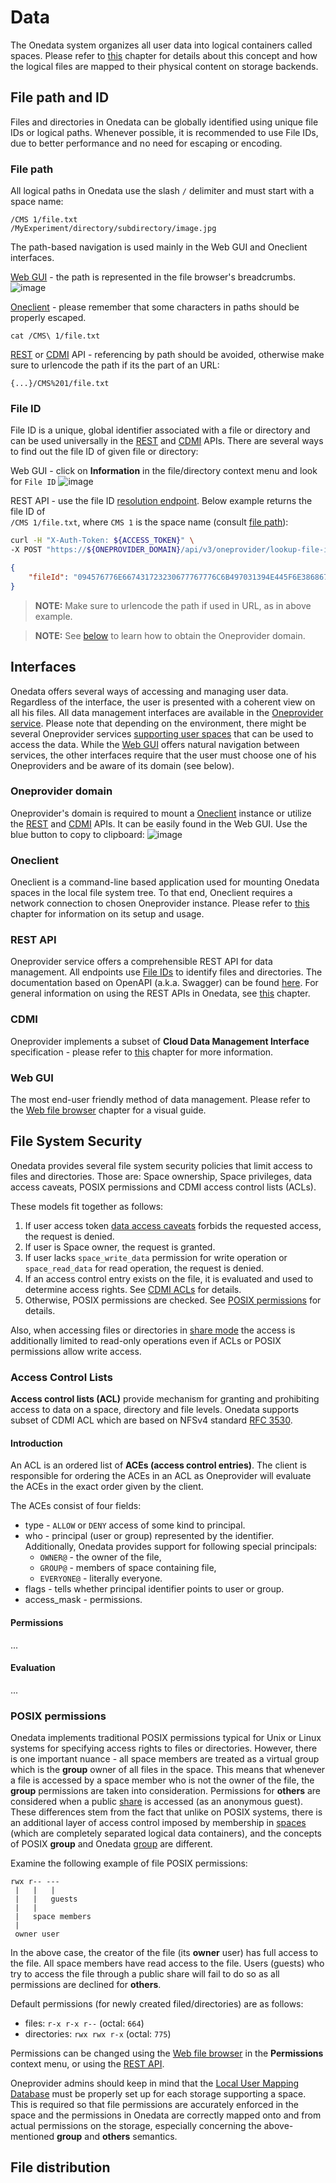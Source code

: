# Data
<!-- This file is referenced at least one time as "data.md" -->

The Onedata system organizes all user data into logical containers called spaces. 
Please refer to [this](spaces.md) chapter for details about this concept and how 
the logical files are mapped to their physical content on storage backends.
 
 
## File path and ID
<!-- This header is referenced at least one time as "#file-path-and-id" -->

Files and directories in Onedata can be globally identified using unique file 
IDs or logical paths. Whenever possible, it is recommended to use File IDs, 
due to better performance and no need for escaping or encoding.

### File path
<!-- This header is referenced at least one time as "#file-paths" -->

All logical paths in Onedata use the slash `/` delimiter and must start with a
space name:
```
/CMS 1/file.txt
/MyExperiment/directory/subdirectory/image.jpg
```

The path-based navigation is used mainly in the Web GUI and Oneclient interfaces.

[Web GUI](#web-gui) - the path is represented in the file browser's breadcrumbs.  
![image](../../images/user-guide/data/file-gui.png)

[Oneclient](#oneclient) - please remember that some characters in paths should be properly escaped.
```
cat /CMS\ 1/file.txt
```        

[REST](#rest-api) or [CDMI](#cdmi) API - referencing by path should be avoided, 
otherwise make sure to urlencode the path if its the part of an URL:
```
{...}/CMS%201/file.txt
```        

### File ID
<!-- This header is referenced at least one time as "#file-id" -->

File ID is a unique, global identifier associated with a file or directory and
can be used universally in the [REST](#rest-api) and [CDMI](#cdmi) APIs.
There are several ways to find out the file ID of given file or directory:

Web GUI - click on **Information** in the file/directory context menu and look 
for `File ID`
![image](../../images/user-guide/data/file-information-gui.png)

REST API - use the file ID 
[resolution endpoint](https://onedata.org/#/home/api/stable/oneprovider?anchor=operation/lookup_file_id). 
Below example returns the file ID of <br />`/CMS 1/file.txt`, where `CMS 1` is the space name 
(consult [file path](#file-path)):
```bash
curl -H "X-Auth-Token: ${ACCESS_TOKEN}" \
-X POST "https://${ONEPROVIDER_DOMAIN}/api/v3/oneprovider/lookup-file-id/CMS%201/file.txt"
```
```json 
{
    "fileId": "094576776E667431723230677767776C6B497031394E445F6E3868677873..."
}
```
>**NOTE:** Make sure to urlencode the path if used in URL, as in above example.

>**NOTE:** See [below](#oneprovider-domain) to learn how to obtain the Oneprovider domain.


## Interfaces
Onedata offers several ways of accessing and managing user data. Regardless of 
the interface, the user is presented with a coherent view on all his files. All
data management interfaces are available in the [Oneprovider service](../intro.md#architecture).
Please note that depending on the environment, there might be several 
Oneprovider services [supporting user spaces](spaces.md#space-support) that can
be used to access the data. While the [Web GUI](#web-gui) offers natural navigation
between services, the other interfaces require that the user must choose one of 
his Oneproviders and be aware of its domain (see below).

### Oneprovider domain
Oneprovider's domain is required to mount a [Oneclient](#oneclient) instance or
utilize the [REST](#rest-api) and [CDMI](#cdmi) APIs. It can be easily found in the Web GUI. 
Use the blue button to copy to clipboard:
![image](../../images/user-guide/data/provider-domain.png)

### Oneclient
Oneclient is a command-line based application used for mounting Onedata spaces
in the local file system tree. To that end, Oneclient requires a network 
connection to chosen Oneprovider instance. Please refer to [this](oneclient.md) 
chapter for information on its setup and usage.

### REST API
Oneprovider service offers a comprehensible REST API for data management. All
endpoints use [File IDs](#file-id) to identify files and directories. The documentation
based on OpenAPI (a.k.a. Swagger) can be found [here](https://onedata.org/#/home/api/stable/oneprovider).
For general information on using the REST APIs in Onedata, see [this](rest-api.md) chapter.

### CDMI
Oneprovider implements a subset of **Cloud Data Management Interface**
specification - please refer to [this](cdmi.md) chapter for more information.

### Web GUI
The most end-user friendly method of data management. Please refer to the
[Web file browser](web-file-browser.md) chapter for a visual guide.


## File System Security

Onedata provides several file system security policies that limit access to 
files and directories. Those are: Space ownership, Space privileges, 
data access caveats, POSIX permissions and CDMI access control lists (ACLs).

These models fit together as follows:
1. If user access token [data access caveats](tokens.md#data-access-caveats) 
forbids the requested access, the request is denied.
2. If user is Space owner, the request is granted.
3. If user lacks `space_write_data` permission for write operation or 
`space_read_data` for read operation, the request is denied.
4. If an access control entry exists on the file, it is evaluated and used to 
determine access rights. See [CDMI ACLs](#access-control-lists) for details.
5. Otherwise, POSIX permissions are checked. See [POSIX permissions](#posix-permissions)
for details.

Also, when accessing files or directories in [share mode](shares.md) 
the access is additionally limited to read-only operations even if ACLs or 
POSIX permissions allow write access.

### Access Control Lists
<!-- This header is referenced at least one time as "#access-control-lists" -->

**Access control lists (ACL)** provide mechanism for granting and prohibiting 
access to data on a space, directory and file levels. Onedata supports subset of 
CDMI ACL which are based on NFSv4 standard [RFC 3530](https://tools.ietf.org/html/rfc3530).

#### Introduction

An ACL is an ordered list of **ACEs (access control entries)**. The client is 
responsible for ordering the ACEs in an ACL as Oneprovider will evaluate 
the ACEs in the exact order given by the client.

The ACEs consist of four fields: 
- type - `ALLOW` or `DENY` access of some kind to principal. 
- who - principal (user or group) represented by the identifier. Additionally, 
Onedata provides support for following special principals:
    - `OWNER@` - the owner of the file,
    - `GROUP@` - members of space containing file,
    - `EVERYONE@` - literally everyone.
- flags - tells whether principal identifier points to user or group.
- access_mask - permissions.

#### Permissions
...

#### Evaluation
...

### POSIX permissions
<!-- This header is referenced at least one time as "#posix-permissions" -->

Onedata implements traditional POSIX permissions typical for Unix or Linux
systems for specifying access rights to files or directories. However, there
is one important nuance - all space members are treated as a virtual group which
is the **group** owner of all files in the space. This means that whenever a 
file is accessed by a space member who is not the owner of the file, the 
**group** permissions are taken into consideration. Permissions for **others** 
are considered when a public [share](shares.md) is accessed (as an anonymous 
guest). These differences stem from the fact that unlike on POSIX systems, there
is an additional layer of access control imposed by membership in 
[spaces](spaces.md) (which are completely separated logical data containers), 
and the concepts of POSIX **group** and Onedata [group](groups.md) are different. 

Examine the following example of file POSIX permissions:

    rwx r-- ---
     |   |   |
     |   |   guests
     |   |
     |   space members
     |
     owner user
     
In the above case, the creator of the file (its **owner** user) has full access 
to the file. All space members have read access to the file. Users (guests) who 
try to access the file through a public share will fail to do so as all 
permissions are declined for **others**.

Default permissions (for newly created filed/directories) are as follows:
* files: `r-x r-x r--` (octal: `664`)
* directories: `rwx rwx r-x` (octal: `775`)

Permissions can be changed using the [Web file browser](web-file-browser.md) in
the **Permissions** context menu, or using the 
[REST API](https://onedata.org/#/home/api/stable/oneprovider?anchor=operation/set_attr).

Oneprovider admins should keep in mind that the 
[Local User Mapping Database](../admin-guide/oneprovider/configuration/luma.md)
must be properly set up for each storage supporting a space. This is required so 
that file permissions are accurately enforced in the space and the permissions in 
Onedata are correctly mapped onto and from actual permissions on the storage,
especially concerning the above-mentioned **group** and **others** semantics.


## File distribution 
<!-- link to replication & migration -->
